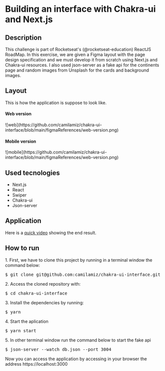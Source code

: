 <h1>Building an interface with Chakra-ui and Next.js</h1>

<h2>Description</h2>
This challenge is part of Rocketseat's (@rocketseat-education) ReactJS RoadMap.
In this exercise, we are given a Figma layout with the page design specification and we must develop it from scratch using Next.js and Chakra-ui resources. I also used json-server as a fake api for the continents page and random images from Unsplash for the cards and background images.

<h2>Layout</h2>
This is how the application is suppose to look like.
<h4>Web version</h4>
![web](https://github.com/camilamiz/chakra-ui-interface/blob/main/figmaReferences/web-version.png)

<h4>Mobile version</h4>
![mobile](https://github.com/camilamiz/chakra-ui-interface/blob/main/figmaReferences/web-version.png)

<h2>Used tecnologies</h2>
<ul>
  <li>Next.js</li>
  <li>React</li>
  <li>Swiper</li>
  <li>Chakra-ui</li>
  <li>Json-server</li>
</ul>

<h2>Application</h2>
Here is a <a target="_blank" href="https://www.youtube.com/watch?v=jGYd-vjNckE">quick video</a> showing the end result.

<h2>How to run</h2>
<p>1. First, we have to clone this project by running in a terminal window the command below:<p>
<pre>$ git clone git@github.com:camilamiz/chakra-ui-interface.git</pre>

<p>2. Access the cloned repository with:</p>
<pre>$ cd chakra-ui-interface</pre>

<p>3. Install the dependencies by running:</p>
<pre>$ yarn</pre>

<p>4. Start the aplication</p>
<pre>$ yarn start</pre>

<p>5. In other terminal window run the command below to start the fake api</p>
<pre>$ json-server --watch db.json --port 3004</pre>

Now you can access the application by accessing in your browser the address https://localhost:3000
